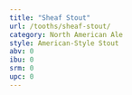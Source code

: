 ```yaml
---
title: "Sheaf Stout"
url: /tooths/sheaf-stout/
category: North American Ale
style: American-Style Stout
abv: 0
ibu: 0
srm: 0
upc: 0
---
```


